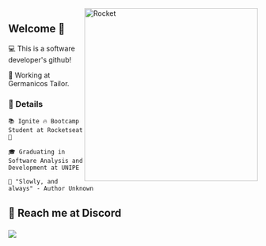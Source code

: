 <img src="https://static.wixstatic.com/media/2fa9a4_1e0f2e71e28b4b75afdc6bda582b45ba~mv2.png/v1/fill/w_560,h_472,al_c,q_85,usm_0.66_1.00_0.01/rocket.webp" min-width="200px" max-width="350px" width="350px" align="right" alt="Rocket">

## Welcome 💜
<p>
  💻 This is a software developer's github!
</p>
<p>
  💼 Working at Germanicos Tailor.
</p>


### 🚀 Details

<p align="left">
  <p>
  <code>📚 Ignite 🔥 Bootcamp Student at Rocketseat 🚀</code>
  </p>
  <p>
  <code>🎓 Graduating in Software Analysis and Development at UNIPE</code>
  </p> 
  <p>
  <code>🎯 "Slowly, and always" - Author Unknown</code>
  </p>
</p>

## 📧 Reach me at Discord
<h3 align="left"><img src="https://i.imgur.com/MHwyBfU.png" /></h3>
